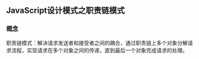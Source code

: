 ## JavaScript设计模式之职责链模式

### 概念
职责链模式：解决请求发送者和接受者之间的耦合，通过职责链上多个对象分解请求流程，实现请求在多个对象之间的传递，直到最后一个对象完成请求的处理。


